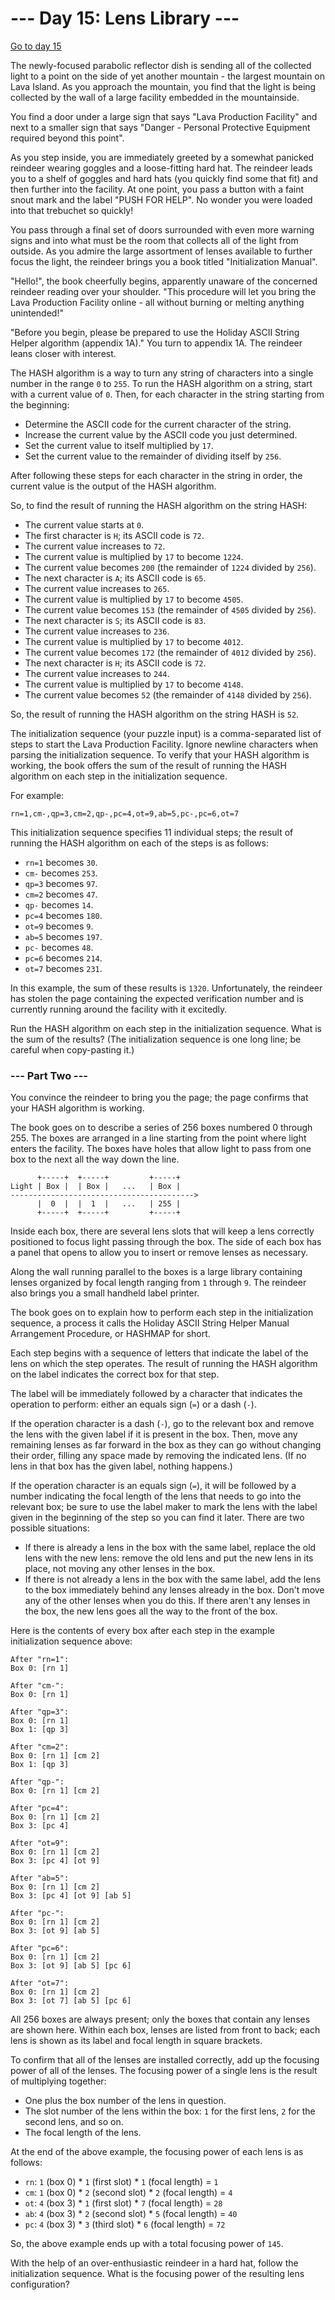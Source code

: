 # --- Day 15: Lens Library ---

[Go to day 15](https://adventofcode.com/2023/day/15)

The newly-focused parabolic reflector dish is sending all of the collected light to a point on the side of yet another
mountain - the largest mountain on Lava Island. As you approach the mountain, you find that the light is being collected
by the wall of a large facility embedded in the mountainside.

You find a door under a large sign that says "Lava Production Facility" and next to a smaller sign that says "Danger -
Personal Protective Equipment required beyond this point".

As you step inside, you are immediately greeted by a somewhat panicked reindeer wearing goggles and a loose-fitting hard
hat. The reindeer leads you to a shelf of goggles and hard hats (you quickly find some that fit) and then further into
the facility. At one point, you pass a button with a faint snout mark and the label "PUSH FOR HELP". No wonder you were
loaded into that trebuchet so quickly!

You pass through a final set of doors surrounded with even more warning signs and into what must be the room that
collects all of the light from outside. As you admire the large assortment of lenses available to further focus the
light, the reindeer brings you a book titled "Initialization Manual".

"Hello!", the book cheerfully begins, apparently unaware of the concerned reindeer reading over your shoulder. "This
procedure will let you bring the Lava Production Facility online - all without burning or melting anything unintended!"

"Before you begin, please be prepared to use the Holiday ASCII String Helper algorithm (appendix 1A)." You turn to
appendix 1A. The reindeer leans closer with interest.

The HASH algorithm is a way to turn any string of characters into a single number in the range `0` to `255`. To run the
HASH algorithm on a string, start with a current value of `0`. Then, for each character in the string starting from the
beginning:

- Determine the ASCII code for the current character of the string.
- Increase the current value by the ASCII code you just determined.
- Set the current value to itself multiplied by `17`.
- Set the current value to the remainder of dividing itself by `256`.

After following these steps for each character in the string in order, the current value is the output of the HASH
algorithm.

So, to find the result of running the HASH algorithm on the string HASH:

- The current value starts at `0`.
- The first character is `H`; its ASCII code is `72`.
- The current value increases to `72`.
- The current value is multiplied by `17` to become `1224`.
- The current value becomes `200` (the remainder of `1224` divided by `256`).
- The next character is `A`; its ASCII code is `65`.
- The current value increases to `265`.
- The current value is multiplied by `17` to become `4505`.
- The current value becomes `153` (the remainder of `4505` divided by `256`).
- The next character is `S`; its ASCII code is `83`.
- The current value increases to `236`.
- The current value is multiplied by `17` to become `4012`.
- The current value becomes `172` (the remainder of `4012` divided by `256`).
- The next character is `H`; its ASCII code is `72`.
- The current value increases to `244`.
- The current value is multiplied by `17` to become `4148`.
- The current value becomes `52` (the remainder of `4148` divided by `256`).

So, the result of running the HASH algorithm on the string HASH is `52`.

The initialization sequence (your puzzle input) is a comma-separated list of steps to start the Lava Production
Facility. Ignore newline characters when parsing the initialization sequence. To verify that your HASH algorithm is
working, the book offers the sum of the result of running the HASH algorithm on each step in the initialization
sequence.

For example:

```
rn=1,cm-,qp=3,cm=2,qp-,pc=4,ot=9,ab=5,pc-,pc=6,ot=7
```

This initialization sequence specifies 11 individual steps; the result of running the HASH algorithm on each of the
steps is as follows:

- `rn=1` becomes `30`.
- `cm-` becomes `253`.
- `qp=3` becomes `97`.
- `cm=2` becomes `47`.
- `qp-` becomes `14`.
- `pc=4` becomes `180`.
- `ot=9` becomes `9`.
- `ab=5` becomes `197`.
- `pc-` becomes `48`.
- `pc=6` becomes `214`.
- `ot=7` becomes `231`.

In this example, the sum of these results is `1320`. Unfortunately, the reindeer has stolen the page containing the
expected verification number and is currently running around the facility with it excitedly.

Run the HASH algorithm on each step in the initialization sequence. What is the sum of the results? (The initialization
sequence is one long line; be careful when copy-pasting it.)

### --- Part Two ---

You convince the reindeer to bring you the page; the page confirms that your HASH algorithm is working.

The book goes on to describe a series of 256 boxes numbered 0 through 255. The boxes are arranged in a line starting
from the point where light enters the facility. The boxes have holes that allow light to pass from one box to the next
all the way down the line.

```
      +-----+  +-----+         +-----+
Light | Box |  | Box |   ...   | Box |
----------------------------------------->
      |  0  |  |  1  |   ...   | 255 |
      +-----+  +-----+         +-----+
```

Inside each box, there are several lens slots that will keep a lens correctly positioned to focus light passing through
the box. The side of each box has a panel that opens to allow you to insert or remove lenses as necessary.

Along the wall running parallel to the boxes is a large library containing lenses organized by focal length ranging
from `1` through `9`. The reindeer also brings you a small handheld label printer.

The book goes on to explain how to perform each step in the initialization sequence, a process it calls the Holiday
ASCII String Helper Manual Arrangement Procedure, or HASHMAP for short.

Each step begins with a sequence of letters that indicate the label of the lens on which the step operates. The result
of running the HASH algorithm on the label indicates the correct box for that step.

The label will be immediately followed by a character that indicates the operation to perform: either an equals
sign (`=`) or a dash (`-`).

If the operation character is a dash (`-`), go to the relevant box and remove the lens with the given label if it is
present in the box. Then, move any remaining lenses as far forward in the box as they can go without changing their
order, filling any space made by removing the indicated lens. (If no lens in that box has the given label, nothing
happens.)

If the operation character is an equals sign (`=`), it will be followed by a number indicating the focal length of the
lens that needs to go into the relevant box; be sure to use the label maker to mark the lens with the label given in the
beginning of the step so you can find it later. There are two possible situations:

- If there is already a lens in the box with the same label, replace the old lens with the new lens: remove the old lens
  and put the new lens in its place, not moving any other lenses in the box.
- If there is not already a lens in the box with the same label, add the lens to the box immediately behind any lenses
  already in the box. Don't move any of the other lenses when you do this. If there aren't any lenses in the box, the
  new lens goes all the way to the front of the box.

Here is the contents of every box after each step in the example initialization sequence above:

```
After "rn=1":
Box 0: [rn 1]

After "cm-":
Box 0: [rn 1]

After "qp=3":
Box 0: [rn 1]
Box 1: [qp 3]

After "cm=2":
Box 0: [rn 1] [cm 2]
Box 1: [qp 3]

After "qp-":
Box 0: [rn 1] [cm 2]

After "pc=4":
Box 0: [rn 1] [cm 2]
Box 3: [pc 4]

After "ot=9":
Box 0: [rn 1] [cm 2]
Box 3: [pc 4] [ot 9]

After "ab=5":
Box 0: [rn 1] [cm 2]
Box 3: [pc 4] [ot 9] [ab 5]

After "pc-":
Box 0: [rn 1] [cm 2]
Box 3: [ot 9] [ab 5]

After "pc=6":
Box 0: [rn 1] [cm 2]
Box 3: [ot 9] [ab 5] [pc 6]

After "ot=7":
Box 0: [rn 1] [cm 2]
Box 3: [ot 7] [ab 5] [pc 6]
```

All 256 boxes are always present; only the boxes that contain any lenses are shown here. Within each box, lenses are
listed from front to back; each lens is shown as its label and focal length in square brackets.

To confirm that all of the lenses are installed correctly, add up the focusing power of all of the lenses. The focusing
power of a single lens is the result of multiplying together:

- One plus the box number of the lens in question.
- The slot number of the lens within the box: `1` for the first lens, `2` for the second lens, and so on.
- The focal length of the lens.

At the end of the above example, the focusing power of each lens is as follows:

- `rn`: `1` (box 0) * `1` (first slot) * `1` (focal length) = `1`
- `cm`: `1` (box 0) * `2` (second slot) * `2` (focal length) = `4`
- `ot`: `4` (box 3) * `1` (first slot) * `7` (focal length) = `28`
- `ab`: `4` (box 3) * `2` (second slot) * `5` (focal length) = `40`
- `pc`: `4` (box 3) * `3` (third slot) * `6` (focal length) = `72`

So, the above example ends up with a total focusing power of `145`.

With the help of an over-enthusiastic reindeer in a hard hat, follow the initialization sequence. What is the focusing
power of the resulting lens configuration?

